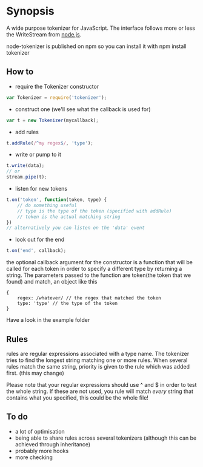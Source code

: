 # Synopsis
A wide purpose tokenizer for JavaScript. The interface follows more or less
the WriteStream from [node.js](http://nodejs.org).

node-tokenizer is published on npm so you can install it with
    npm install tokenizer

## How to

* require the Tokenizer constructor

``` javascript
var Tokenizer = require('tokenizer');
```

* construct one (we'll see what the callback is used for)

``` javascript
var t = new Tokenizer(mycallback);
``` 

* add rules

``` javascript
t.addRule(/^my regex$/, 'type');
```

* write or pump to it

``` javascript
t.write(data);
// or
stream.pipe(t);
```

* listen for new tokens

``` javascript
t.on('token', function(token, type) {
    // do something useful
    // type is the type of the token (specified with addRule)
    // token is the actual matching string
})
// alternatively you can listen on the 'data' event
```

* look out for the end

``` javascript
t.on('end', callback);
```

the optional callback argument for the constructor is a function that will
be called for each token in order to specify a different type by returning
a string. The parameters passed to the function are token(the token that we found)
and match, an object like this 

    {
        regex: /whatever/ // the regex that matched the token
        type: 'type' // the type of the token
    }

Have a look in the example folder

## Rules
rules are regular expressions associated with a type name.
The tokenizer tries to find the longest string matching one or more rules.
When several rules match the same string, priority is given to the rule
which was added first. (this may change)

Please note that your regular expressions should use ^ and $ in order
to test the whole string. If these are not used, you rule will match _every_
string that contains what you specified, this could be the whole file!

## To do
* a lot of optimisation
* being able to share rules across several tokenizers
    (although this can be achieved through inheritance)
* probably more hooks
* more checking
